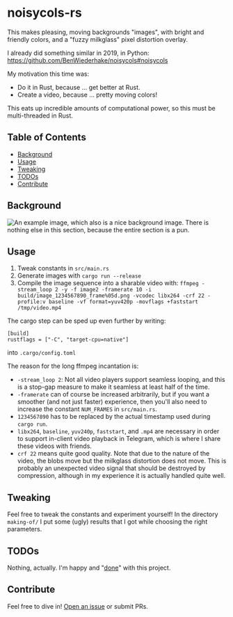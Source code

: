 # noisycols-rs

This makes pleasing, moving backgrounds "images", with bright and friendly colors, and a "fuzzy milkglass" pixel distortion overlay.

I already did something similar in 2019, in Python: https://github.com/BenWiederhake/noisycols#noisycols

My motivation this time was:
- Do it in Rust, because … get better at Rust.
- Create a video, because … pretty moving colors!

This eats up incredible amounts of computational power, so this must be multi-threaded in Rust.

## Table of Contents

- [Background](#background)
- [Usage](#usage)
- [Tweaking](#tweaking)
- [TODOs](#todos)
- [Contribute](#contribute)

## Background

![An example image, which also is a nice background image. There is nothing else in this section, because the entire section is a pun.](making-of/image_1704322316_frame00000.png)

## Usage

1. Tweak constants in `src/main.rs`
2. Generate images with `cargo run --release`
3. Compile the image sequence into a sharable video with: `ffmpeg -stream_loop 2 -y -f image2 -framerate 10 -i build/image_1234567890_frame%05d.png -vcodec libx264 -crf 22 -profile:v baseline -vf format=yuv420p -movflags +faststart /tmp/video.mp4`

The cargo step can be sped up even further by writing:
```
[build]
rustflags = ["-C", "target-cpu=native"]
```
into `.cargo/config.toml`

The reason for the long ffmpeg incantation is:
- `-stream_loop 2`: Not all video players support seamless looping, and this is a stop-gap measure to make it seamless at least half of the time.
- `-framerate` can of course be increased arbitrarily, but if you want a smoother (and not just faster) experience, then you'll also need to increase the constant `NUM_FRAMES` in `src/main.rs`.
- `1234567890` has to be replaced by the actual timestamp used during `cargo run`.
- `libx264`, `baseline`, `yuv240p`, `faststart`, and `.mp4` are necessary in order to support in-client video playback in Telegram, which is where I share these videos with friends.
- `crf 22` means quite good quality. Note that due to the nature of the video, the blobs move but the milkglass distortion does not move. This is probably an unexpected video signal that should be destroyed by compression, although in my experience it is actually handled quite well.

## Tweaking

Feel free to tweak the constants and experiment yourself! In the directory `making-of/` I put some (ugly) results that I got while choosing the right parameters.

## TODOs

Nothing, actually. I'm happy and "[done](https://thomasdeneuville.com/cult-of-done-manifesto/)" with this project.

## Contribute

Feel free to dive in! [Open an issue](https://github.com/BenWiederhake/noisycols-rs/issues/new) or submit PRs.
